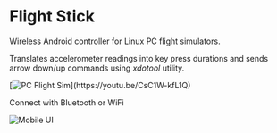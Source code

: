 # Flight Stick

Wireless Android controller for Linux PC flight simulators.

Translates accelerometer readings into key press durations and sends arrow down/up commands using *xdotool* utility.


[![PC Flight Sim]([http://visualdatasynthesis.com/tfx.gif](https://github.com/sheinin/flightstick/blob/main/screenshot.jpg?raw=true))](https://youtu.be/CsC1W-kfL1Q)


Connect with Bluetooth or WiFi

![Mobile UI](https://github.com/sheinin/flightstick/blob/main/screenshot.jpg?raw=true)
